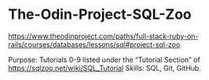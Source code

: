 # The-Odin-Project-SQL-Zoo
https://www.theodinproject.com/paths/full-stack-ruby-on-rails/courses/databases/lessons/sql#project-sql-zoo


Purpose: Tutorials 0-9 listed under the “Tutorial Section” of https://sqlzoo.net/wiki/SQL_Tutorial
Skills: SQL, Git, GitHub. 
